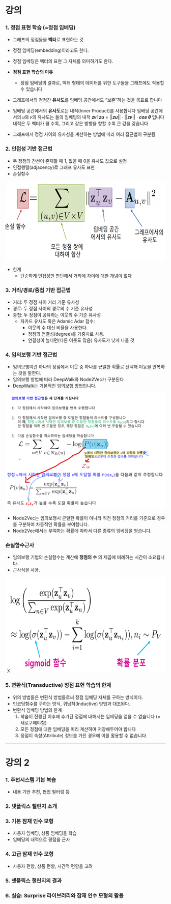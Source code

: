 # 강의

### 1. 정점 표현 학습 (=정점 임베딩)
* 그래프의 정점들을 **벡터**로 표현하는 것
* 정점 임베딩(embedding)이라고도 한다.
* 정점 임베딩은 벡터의 표현 그 자체를 의미하기도 한다.

* **정점 표현 학습의 이유**
    * 정점 임베딩의 결과로, 벡터 형태의 데이터를 위한 도구들을 그래프에도 적용할 수 있습니다

* 그래프에서의 정점간 **유사도**를 임베딩 공간에서도 “보존”하는 것을 목표로 합니다
* 임베딩 공간에서의 **유사도**로는 내적(Inner Product)를 사용합니다
  임베딩 공간에서의 𝑢와 𝑣의 유사도는 둘의 임베딩의 내적 𝒛𝒗⊺𝒛𝒖 = ||𝒛𝒖|| ⋅ ||𝒛𝒗|| ⋅ 𝒄𝒐𝒔 𝜽 입니다
  내적은 두 벡터가 클 수록, 그리고 같은 방향을 향할 수록 큰 값을 갖습니다

* 그래프에서 정점 사이의 유사성을 계산하는 방법에 따라 여러 접근법이 구분됨

### 2. 인접성 기반 접근법
* 두 정점의 간선이 존재할 때 1, 없을 때 0을 유사도 값으로 설정
* 인접행렬(adjacency)로 그래프 유사도 표현
* 손실함수

<img src="https://github.com/bitwarrior1/bcaitech/blob/main/new/img/loss_adjacency.png" width="700" height="250" />

* 한계
    * 단순하게 인접성만 판단해서 거리에 차이에 대한 개념이 없다

### 3. 거리/경로/중첩 기반 접근법
* 거리: 두 정점 사이 거리 기준 유사성
* 경로: 두 정점 사이의 경로의 수 기준 유사성
* 중첩: 두 정점이 공유하는 이웃의 수 기준 유사성
    * 자카드 유사도 혹은 Adamic Adar 점수: 
      * 이웃의 수 대신 비율을 사용한다.
      * 정점의 연결성(degree)를 가중치로 사용.
      * 연결성이 높다면(다른 이웃도 많음) 유사도가 낮게 나올 것


### 4. 임의보행 기반 접근법
* 임의보행이란 하나의 정점에서 이웃 중 하나를 균일한 확률로 선택해 이동을 반복하는 것을 말한다.
* 임의보행 방법에 따라 DeepWalk와 Node2Vec가 구분된다
* DeepWalk는 기본적인 임의보행 방법입니다.

<img src="https://github.com/bitwarrior1/bcaitech/blob/main/new/img/random_walk.png" />

* Node2Vec는 임의보행시 균일한 확률이 아니라 직전 정점의 거리를 기준으로 경우를 구분하여 차등적인 확률을 부여합니다.
* Node2Vec에서는 부여하는 확률에 따라서 다른 종류의 임베딩을 얻습니다.

### 손실함수근사
  * 임의보행 기법의 손실함수는 계산에 **정점의 수** 의 제곱에 비례하는 시간이 소요됩니다.
  * 근사식을 사용.
  <img src="https://github.com/bitwarrior1/bcaitech/blob/main/new/img/approximation_loss_function.png" width="700" height="300" />

### 5. 변환식(Transductive) 정점 표현 학습의 한계
  * 위의 방법들은 변환식 방법들로써 정점 임베딩 자체를 구하는 방식이다.
  * 인코딩함수를 구하는 방식, 귀납적(Inductive) 방법과 대조된다.
  * 변환식 임베딩 방법의 한계
    1) 학습이 진행된 이후에 추가된 정점에 대해서는 임베딩을 얻을 수 없습니다 (= 새로구해야함)
    2) 모든 정점에 대한 임베딩을 미리 계산하여 저장해두어야 합니다
    3) 정점이 속성(Attribute) 정보를 가진 경우에 이를 활용할 수 없습니다
  

---

# 강의 2

### 1. 추천시스템 기본 복습
* 내용 기반 추천, 협업 필터링 등
### 2. 넷플릭스 챌린지 소개
### 3. 기본 잠재 인수 모형
* 사용자 임베딩, 상품 임베딩을 학습
* 임베딩의 내적으로 평점을 근사
### 4. 고급 잠재 인수 모형
* 사용자 편향, 상품 편향, 시간적 편향을 고려
### 5. 넷플릭스 챌린지의 결과
### 6. 실습: Surprise 라이브러리와 잠재 인수 모형의 활용
